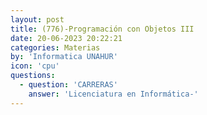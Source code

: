 ```yaml
---
layout: post
title: (776)-Programación con Objetos III
date: 20-06-2023 20:22:21
categories: Materias
by: 'Informatica UNAHUR'
icon: 'cpu'
questions:
  - question: 'CARRERAS'
    answer: 'Licenciatura en Informática-'
---
```

